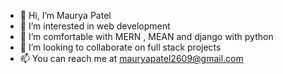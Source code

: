 - 👋 Hi, I’m Maurya Patel
- 👀 I’m interested in web development
- 🌱 I’m comfortable with MERN , MEAN and django with python
- 💞️ I’m looking to collaborate on full stack projects
- 📫 You can reach me at mauryapatel2609@gmail.com
